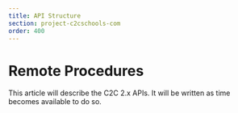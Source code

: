 ```yaml
---
title: API Structure
section: project-c2cschools-com
order: 400
---
```


# Remote Procedures

This article will describe the C2C 2.x APIs.  It will be written as time becomes available to do so.
